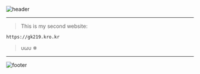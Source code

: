 ![header](https://capsule-render.vercel.app/api?type=wave&color=gradient&height=300&section=header&text=Second%20Website&fontSize=70)

- - -

> This is my second website:

    https://gk219.kro.kr

> υωυ ❄

- - -

![footer](https://capsule-render.vercel.app/api?type=wave&color=gradient&height=300&section=footer)

